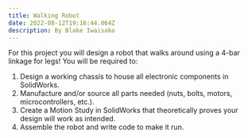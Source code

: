 ```yaml
---
title: Walking Robot
date: 2022-08-12T19:16:44.064Z
description: By Blake Iwaisako
---
```

For this project you will design a robot that walks around using a 4-bar linkage for legs! You will be required to:

1. Design a working chassis to house all electronic components in SolidWorks.
2. Manufacture and/or source all parts needed (nuts, bolts, motors, microcontrollers, etc.).
3. Create a Motion Study in SolidWorks that theoretically proves your design will work as intended.
4. Assemble the robot and write code to make it run.